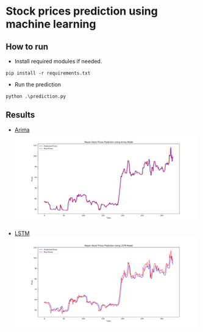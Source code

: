 # Stock prices prediction using machine learning

## How to run
- Install required modules if needed.
```
pip install -r requirements.txt
```

- Run the prediction
```
python .\prediction.py 
```

## Results

- [Arima](Arima)
![Alt Masan Stock Prices Prediction Using Arima Model](Results/MSN_Arima.png "Masan Stock Prices Prediction Using Arima Model")

- [LSTM](LSTM)
![Alt Masan Stock Prices Prediction Using LSTM Model](Results/MSN_LSTM.png "Masan Stock Prices Prediction Using LSTM Model")